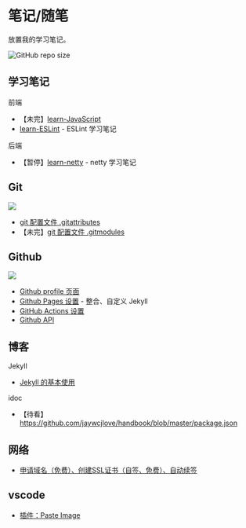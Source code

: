 # 笔记/随笔 

放置我的学习笔记。

![GitHub repo size](https://img.shields.io/github/repo-size/LawssssCat/learn-index)

## 学习笔记

前端

- 【未完】[learn-JavaScript](./docs/JavaScript/javascript_simple.md)
- [learn-ESLint](./docs/ESLint/ESLint%20%E5%AD%A6%E4%B9%A0%E7%AC%94%E8%AE%B0.md) - ESLint 学习笔记

后端

- 【暂停】[learn-netty](https://github.com/LawssssCat/learn-netty) - netty 学习笔记

## Git

![](https://img.shields.io/badge/dynamic/json?style=social&logo=Markdown&label=files&query=%24.length&url=https%3A%2F%2Fapi.github.com%2Frepos%2FLawssssCat%2Flearn-index%2Fcontents%2Fdocs%2FGit)

- [git 配置文件 .gitattributes](./docs/Git/git_gitattributes.md)
- 【未完】[git 配置文件 .gitmodules](./docs/Git/git_gitmodules.md)

## Github

![](https://img.shields.io/badge/dynamic/json?style=social&logo=Markdown&label=files&query=%24.length&url=https%3A%2F%2Fapi.github.com%2Frepos%2FLawssssCat%2Flearn-index%2Fcontents%2Fdocs%2FGithub)

- [Github profile 页面](./docs/Github/github_profile.md)
- [Github Pages 设置](./docs/Github/github_pages.md) - 整合、自定义 Jekyll 
- [GitHub Actions 设置](./docs/Github/github_actions.md)
- [Github API](./docs/Github/github_api.md)

## 博客

Jekyll 

 - [Jekyll 的基本使用](./docs/Jekyll/Jekyll_simple_use.md)

idoc

- 【待看】<https://github.com/jaywcjlove/handbook/blob/master/package.json>

## 网络

- [申请域名（免费）、创建SSL证书（自签、免费）、自动续签](./docs/Network/ssl_config.md)

## vscode

- [插件：Paste Image](./docs/vscode/plugs_paste_image.md)